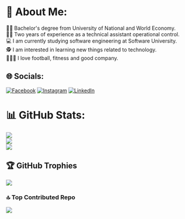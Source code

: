 # 💫 About Me:
👨‍🎓 Bachelor's degree from University of National and World Economy. <br>
👨‍💼 Two years of experience as a technical assistant operational control. <br>
💻 I am currently studying software engineering at Software University. <br>
🕵️ I am interested in learning new things related to technology. <br>
🧑‍🤝‍🧑 I love football, fitness and good company. <br>


## 🌐 Socials:
[![Facebook](https://img.shields.io/badge/Facebook-%231877F2.svg?logo=Facebook&logoColor=white)](https://www.facebook.com/stefan.hristov.336?sk=wall&notif_id=1670657194203488&notif_t=wall&ref=notif) [![Instagram](https://img.shields.io/badge/Instagram-%23E4405F.svg?logo=Instagram&logoColor=white)](https://instagram.com/s_hristov_) [![LinkedIn](https://img.shields.io/badge/LinkedIn-%230077B5.svg?logo=linkedin&logoColor=white)](https://www.linkedin.com/in/stefan-hristov-5a2a36299/) 
# 📊 GitHub Stats:
![](https://github-readme-stats.vercel.app/api?username=StefanHristov1997&theme=monokai&hide_border=false&include_all_commits=false&count_private=false)<br/>
![](https://github-readme-streak-stats.herokuapp.com/?user=StefanHristov1997&theme=monokai&hide_border=false)<br/>
![](https://github-readme-stats.vercel.app/api/top-langs/?username=StefanHristov1997&theme=monokai&hide_border=false&include_all_commits=false&count_private=false&layout=compact)

## 🏆 GitHub Trophies
![](https://github-profile-trophy.vercel.app/?username=StefanHristov1997&theme=radical&no-frame=false&no-bg=true&margin-w=4)

### 🔝 Top Contributed Repo
![](https://github-contributor-stats.vercel.app/api?username=StefanHristov1997&limit=5&theme=dark&combine_all_yearly_contributions=true)

<!-- Proudly created with GPRM ( https://gprm.itsvg.in ) -->
